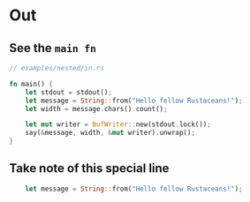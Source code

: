 # Out

## See the `main fn`

```rust
// examples/nested/in.rs

fn main() {
    let stdout = stdout();
    let message = String::from("Hello fellow Rustaceans!");
    let width = message.chars().count();

    let mut writer = BufWriter::new(stdout.lock());
    say(&message, width, &mut writer).unwrap();
}
```

## Take note of this special line

```rust
    let message = String::from("Hello fellow Rustaceans!");
```
